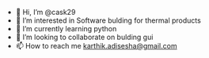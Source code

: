 - 👋 Hi, I’m @cask29
- 👀 I’m interested in Software bulding for thermal products
- 🌱 I’m currently learning python
- 💞️ I’m looking to collaborate on bulding gui
- 📫 How to reach me karthik.adisesha@gmail.com

<!---
cask29/cask29 is a ✨ special ✨ repository because its `README.md` (this file) appears on your GitHub profile.
You can click the Preview link to take a look at your changes.
--->
